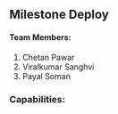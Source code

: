 ## Milestone Deploy

#### Team Members:

1. Chetan Pawar
2. Viralkumar Sanghvi
3. Payal Soman

### Capabilities:

